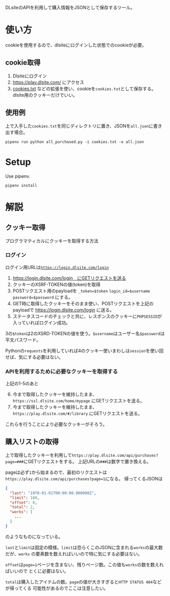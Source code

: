 DLsiteのAPIを利用して購入情報をJSONとして保存するツール。

# 使い方
cookieを使用するので、dlsiteにログインした状態でのcookieが必要。

## cookie取得
1. Dlsiteにログイン
2. https://play.dlsite.com/ にアクセス
3. [cookies.txt](https://chrome.google.com/webstore/detail/cookiestxt/njabckikapfpffapmjgojcnbfjonfjfg)
などの拡張を使い、cookieを`cookies.txt`として保存する。dlsite用のクッキーだけでいい。

## 使用例
上で入手した`cookies.txt`を同じディレクトリに置き、JSONを`all.json`に書き出す場合。

```
pipenv run python all_purchased.py -i cookies.txt -o all.json
```

# Setup
Use pipenv.

```
pipenv install
```

# 解説

## クッキー取得

プログラマティカルにクッキーを取得する方法

### ログイン

ログイン用URLは[`https://login.dlsite.com/login`](https://login.dlsite.com/login)

1. https://login.dlsite.com/login　にGETリクエストを送る
2. クッキーのXSRF-TOKENの値(token)を取得
3. POSTリクエスト用のpayloadを `_token=$token` `login_id=$username` `password=$password` にする。
4. GET時に取得したクッキーをそのまま使い、POSTリクエストを上記のpayloadで https://login.dlsite.com/login に送る。
5. ステータスコードのチェックと共に、レスポンスのクッキーに`PHPSESSID`が入っていればログイン成功。

3の`$token`は2のXSRD-TOKENの値を使う。`$username`はユーザー名`$password`は平文パスワード。

Pythonの`requests`を利用していれば4のクッキー使いまわしは`session`を使い回せば、気にする必要はない。

### APIを利用するために必要なクッキーを取得する

上記の1-5のあと

6. 今まで取得したクッキーを維持したまま、`https://ssl.dlsite.com/home/mypage` にGETリクエストを送る。
7. 今まで取得したクッキーを維持したまま、`https://play.dlsite.com/#/library` にGETリクエストを送る。

これらを行うことにより必要なクッキーがそろう。

## 購入リストの取得

上で取得したクッキーを利用して`https://play.dlsite.com/api/purchases?page=###`にGETリクエストをする。
上記URLの`###`は数字で置き換える。

pageは必ず`1`から始まるので、最初のリクエストは`https://play.dlsite.com/api/purchases?page=1`になる。
帰ってくるJSONは

```JSON
{
  "last": "1970-01-01T00:00:00.000000Z",
  "limit": 100,
  "offset": 0,
  "total": 2,
  "works": [
    ...
  ]
}
```

のようなものになっている。

`last`と`limit`は固定の模様。`limit`は恐らくこのJSONに含まれる`works`の最大数だが、`works`
の要素数を数えればいいので特に気にする必要はない。

`offset`は`page=1`ページを含まない、残りページ数。この値も`works`の数を数えればいいので
とくに必要はない。

`total`は購入したアイテムの数。`page`の値が大きすぎると`HTTP STATUS 404`などが帰ってくる
可能性があるのでここは注意したい。